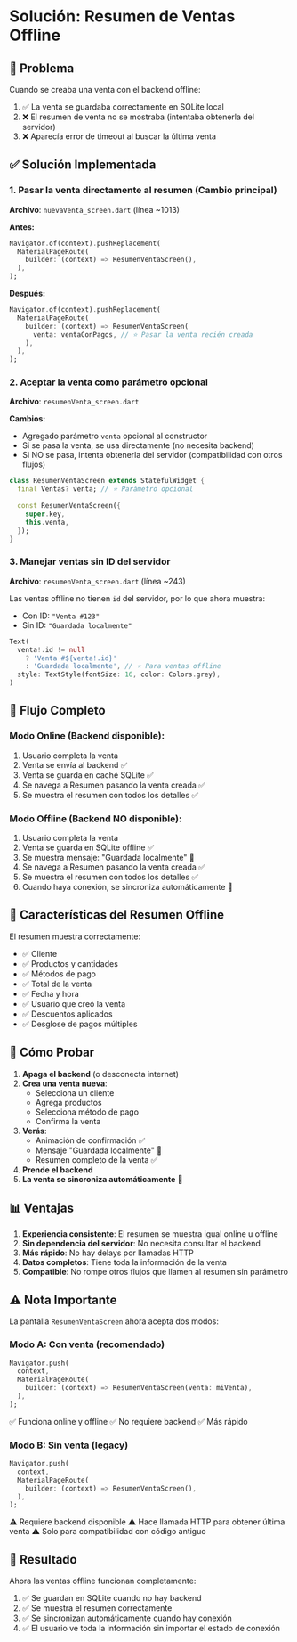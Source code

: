 # Solución: Resumen de Ventas Offline

## 🔴 Problema

Cuando se creaba una venta con el backend offline:
1. ✅ La venta se guardaba correctamente en SQLite local
2. ❌ El resumen de venta no se mostraba (intentaba obtenerla del servidor)
3. ❌ Aparecía error de timeout al buscar la última venta

## ✅ Solución Implementada

### 1. **Pasar la venta directamente al resumen** (Cambio principal)

**Archivo**: `nuevaVenta_screen.dart` (línea ~1013)

**Antes:**
```dart
Navigator.of(context).pushReplacement(
  MaterialPageRoute(
    builder: (context) => ResumenVentaScreen(),
  ),
);
```

**Después:**
```dart
Navigator.of(context).pushReplacement(
  MaterialPageRoute(
    builder: (context) => ResumenVentaScreen(
      venta: ventaConPagos, // ⭐ Pasar la venta recién creada
    ),
  ),
);
```

### 2. **Aceptar la venta como parámetro opcional**

**Archivo**: `resumenVenta_screen.dart`

**Cambios:**
- Agregado parámetro `venta` opcional al constructor
- Si se pasa la venta, se usa directamente (no necesita backend)
- Si NO se pasa, intenta obtenerla del servidor (compatibilidad con otros flujos)

```dart
class ResumenVentaScreen extends StatefulWidget {
  final Ventas? venta; // ⭐ Parámetro opcional
  
  const ResumenVentaScreen({
    super.key,
    this.venta,
  });
}
```

### 3. **Manejar ventas sin ID del servidor**

**Archivo**: `resumenVenta_screen.dart` (línea ~243)

Las ventas offline no tienen `id` del servidor, por lo que ahora muestra:
- Con ID: `"Venta #123"`
- Sin ID: `"Guardada localmente"`

```dart
Text(
  venta!.id != null 
    ? 'Venta #${venta!.id}' 
    : 'Guardada localmente', // ⭐ Para ventas offline
  style: TextStyle(fontSize: 16, color: Colors.grey),
)
```

## 🎯 Flujo Completo

### Modo Online (Backend disponible):
1. Usuario completa la venta
2. Venta se envía al backend ✅
3. Venta se guarda en caché SQLite ✅
4. Se navega a Resumen pasando la venta creada ✅
5. Se muestra el resumen con todos los detalles ✅

### Modo Offline (Backend NO disponible):
1. Usuario completa la venta
2. Venta se guarda en SQLite offline ✅
3. Se muestra mensaje: "Guardada localmente" 📴
4. Se navega a Resumen pasando la venta creada ✅
5. Se muestra el resumen con todos los detalles ✅
6. Cuando haya conexión, se sincroniza automáticamente 🔄

## 📱 Características del Resumen Offline

El resumen muestra correctamente:
- ✅ Cliente
- ✅ Productos y cantidades
- ✅ Métodos de pago
- ✅ Total de la venta
- ✅ Fecha y hora
- ✅ Usuario que creó la venta
- ✅ Descuentos aplicados
- ✅ Desglose de pagos múltiples

## 🧪 Cómo Probar

1. **Apaga el backend** (o desconecta internet)
2. **Crea una venta nueva**:
   - Selecciona un cliente
   - Agrega productos
   - Selecciona método de pago
   - Confirma la venta
3. **Verás**:
   - Animación de confirmación ✅
   - Mensaje "Guardada localmente" 📴
   - Resumen completo de la venta ✅
4. **Prende el backend**
5. **La venta se sincroniza automáticamente** 🔄

## 📊 Ventajas

1. **Experiencia consistente**: El resumen se muestra igual online u offline
2. **Sin dependencia del servidor**: No necesita consultar el backend
3. **Más rápido**: No hay delays por llamadas HTTP
4. **Datos completos**: Tiene toda la información de la venta
5. **Compatible**: No rompe otros flujos que llamen al resumen sin parámetro

## ⚠️ Nota Importante

La pantalla `ResumenVentaScreen` ahora acepta dos modos:

### Modo A: Con venta (recomendado)
```dart
Navigator.push(
  context,
  MaterialPageRoute(
    builder: (context) => ResumenVentaScreen(venta: miVenta),
  ),
);
```
✅ Funciona online y offline
✅ No requiere backend
✅ Más rápido

### Modo B: Sin venta (legacy)
```dart
Navigator.push(
  context,
  MaterialPageRoute(
    builder: (context) => ResumenVentaScreen(),
  ),
);
```
⚠️ Requiere backend disponible
⚠️ Hace llamada HTTP para obtener última venta
⚠️ Solo para compatibilidad con código antiguo

## 🎉 Resultado

Ahora las ventas offline funcionan completamente:
1. ✅ Se guardan en SQLite cuando no hay backend
2. ✅ Se muestra el resumen correctamente
3. ✅ Se sincronizan automáticamente cuando hay conexión
4. ✅ El usuario ve toda la información sin importar el estado de conexión

